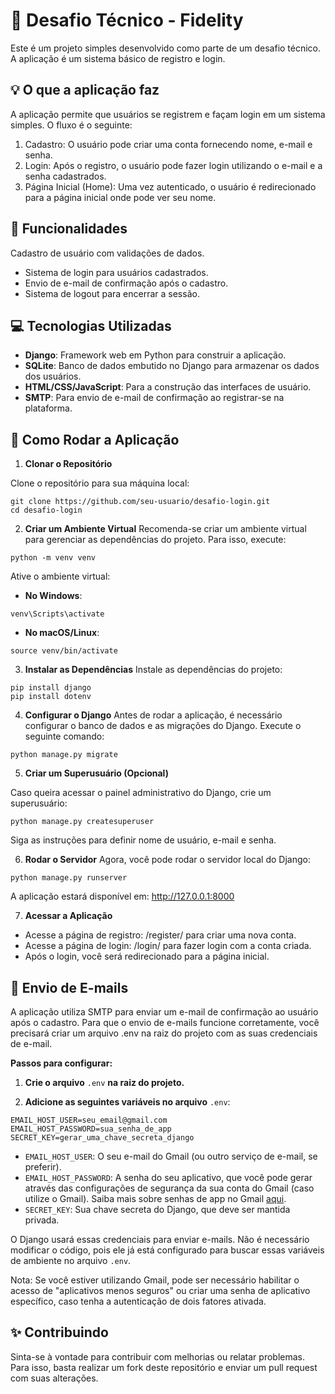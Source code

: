 
# :notebook: Desafio Técnico - Fidelity 
Este é um projeto simples desenvolvido como parte de um desafio técnico. A aplicação é um sistema básico de registro e login.

## :bulb: O que a aplicação faz
A aplicação permite que usuários se registrem e façam login em um sistema simples. O fluxo é o seguinte:

1. Cadastro: O usuário pode criar uma conta fornecendo nome, e-mail e senha.
2. Login: Após o registro, o usuário pode fazer login utilizando o e-mail e a senha cadastrados.
3. Página Inicial (Home): Uma vez autenticado, o usuário é redirecionado para a página inicial onde pode ver seu nome.

## :key: Funcionalidades

Cadastro de usuário com validações de dados.
- Sistema de login para usuários cadastrados.
- Envio de e-mail de confirmação após o cadastro.
- Sistema de logout para encerrar a sessão.

## :computer: Tecnologias Utilizadas

- **Django**: Framework web em Python para construir a aplicação.
- **SQLite**: Banco de dados embutido no Django para armazenar os dados dos usuários.
- **HTML/CSS/JavaScript**: Para a construção das interfaces de usuário.
- **SMTP**: Para envio de e-mail de confirmação ao registrar-se na plataforma.

## :runner: Como Rodar a Aplicação
1. **Clonar o Repositório**

Clone o repositório para sua máquina local:
```
git clone https://github.com/seu-usuario/desafio-login.git
cd desafio-login
```

2. **Criar um Ambiente Virtual**
Recomenda-se criar um ambiente virtual para gerenciar as dependências do projeto. Para isso, execute:

```
python -m venv venv
```
Ative o ambiente virtual:

- **No Windows**:

```
venv\Scripts\activate
```

- **No macOS/Linux**:

```
source venv/bin/activate
```

3. **Instalar as Dependências**
Instale as dependências do projeto:

```
pip install django
pip install dotenv
```

4. **Configurar o Django**
Antes de rodar a aplicação, é necessário configurar o banco de dados e as migrações do Django. Execute o seguinte comando:

```
python manage.py migrate
```


5. **Criar um Superusuário (Opcional)**

Caso queira acessar o painel administrativo do Django, crie um superusuário:

```
python manage.py createsuperuser
```

Siga as instruções para definir nome de usuário, e-mail e senha.

6. **Rodar o Servidor**
Agora, você pode rodar o servidor local do Django:

```
python manage.py runserver
```

A aplicação estará disponível em: http://127.0.0.1:8000

7. **Acessar a Aplicação**

- Acesse a página de registro: /register/ para criar uma nova conta.
- Acesse a página de login: /login/ para fazer login com a conta criada.
- Após o login, você será redirecionado para a página inicial.

## :email: Envio de E-mails

A aplicação utiliza SMTP para enviar um e-mail de confirmação ao usuário após o cadastro. Para que o envio de e-mails funcione corretamente, você precisará criar um arquivo .env na raiz do projeto com as suas credenciais de e-mail.

**Passos para configurar:**

1. **Crie o arquivo** `.env` **na raiz do projeto.**

2. **Adicione as seguintes variáveis no arquivo** `.env`:

```
EMAIL_HOST_USER=seu_email@gmail.com
EMAIL_HOST_PASSWORD=sua_senha_de_app
SECRET_KEY=gerar_uma_chave_secreta_django
```

- `EMAIL_HOST_USER`: O seu e-mail do Gmail (ou outro serviço de e-mail, se preferir).
- `EMAIL_HOST_PASSWORD`: A senha do seu aplicativo, que você pode gerar através das configurações de segurança da sua conta do Gmail (caso utilize o Gmail). Saiba mais sobre senhas de app no Gmail [aqui](https://support.google.com/accounts/answer/185833?hl=pt-BR).
- `SECRET_KEY`: Sua chave secreta do Django, que deve ser mantida privada.

O Django usará essas credenciais para enviar e-mails. Não é necessário modificar o código, pois ele já está configurado para buscar essas variáveis de ambiente no arquivo `.env`.

Nota: Se você estiver utilizando Gmail, pode ser necessário habilitar o acesso de "aplicativos menos seguros" ou criar uma senha de aplicativo específico, caso tenha a autenticação de dois fatores ativada.

## ✨ Contribuindo
Sinta-se à vontade para contribuir com melhorias ou relatar problemas. Para isso, basta realizar um fork deste repositório e enviar um pull request com suas alterações.
